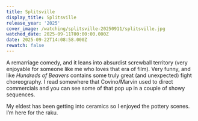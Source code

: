 ```yaml
---
title: Splitsville
display_title: Splitsville
release_year: '2025'
cover_image: /watching/splitsville-20250911/splitsville.jpg
watched_date: 2025-09-11T00:00:00.000Z
date: 2025-09-22T14:08:58.000Z
rewatch: false
---
```

A remarriage comedy, and it leans into absurdist screwball territory (very enjoyable for someone like me who loves that era of film). Very funny, and like _Hundreds of Beavers_ contains some truly great (and unexpected) fight choreography. I read somewhere that Covino/Marvin used to direct commercials and you can see some of that pop up in a couple of showy sequences.

My eldest has been getting into ceramics so I enjoyed the pottery scenes. I’m here for the raku.
